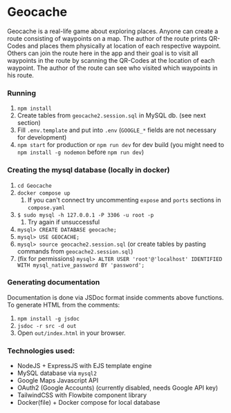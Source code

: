 # Geocache

Geocache is a real-life game about exploring places. Anyone can create a route consisting of waypoints on a map. The author of the route prints QR-Codes and places them physically at location of each respective waypoint. Others can join the route here in the app and their goal is to visit all waypoints in the route by scanning the QR-Codes at the location of each waypoint. The author of the route can see who visited which waypoints in his route.

### Running

1. `npm install`
2. Create tables from `geocache2.session.sql` in MySQL db. (see next section)
3. Fill `.env.template` and put into `.env` (`GOOGLE_*` fields are not necessary for development)
4. `npm start` for production or `npm run dev` for dev build (you might need to `npm install -g nodemon` before `npm run dev`)

### Creating the mysql database (locally in docker)

1. `cd Geocache`
2. `docker compose up`
    1. If you can't connect try uncommenting `expose` and `ports` sections in `compose.yaml`
3. `$ sudo mysql -h 127.0.0.1 -P 3306 -u root -p`
    1. Try again if unsuccessful
4. `mysql> CREATE DATABASE geocache;`
5. `mysql> USE GEOCACHE;`
6. `mysql> source geocache2.session.sql` (or create tables by pasting commands from `geocache2.session.sql`)
7. (fix for permissions) `mysql> ALTER USER 'root'@'localhost' IDENTIFIED WITH mysql_native_password BY 'password';`

### Generating documentation

Documentation is done via JSDoc format inside comments above functions. To generate HTML from the comments:

1. `npm install -g jsdoc`
2. `jsdoc -r src -d out`
3. Open `out/index.html` in your browser.

### Technologies used:

* NodeJS + ExpressJS with EJS template engine
* MySQL database via `mysql2`
* Google Maps Javascript API
* OAuth2 (Google Accounts) (currently disabled, needs Google API key)
* TailwindCSS with Flowbite component library
* Docker(file) + Docker compose for local database

<!-- ### Deployment (Google Cloud)

Services used:

* Cloud Run
* Cloud SQL
* Secrets Manager

See [deploy.md](./deploy.md) for details. I don't keep an instance up as Cloud SQL in not cheap. -->